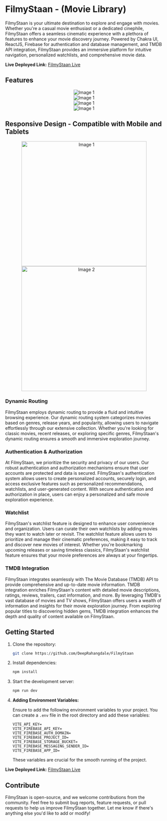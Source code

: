# FilmyStaan - (Movie Library)

FilmyStaan is your ultimate destination to explore and engage with movies. Whether you're a casual movie enthusiast or a dedicated cinephile, FilmyStaan offers a seamless cinematic experience with a plethora of features to enhance your movie discovery journey. Powered by Chakra UI, ReactJS, Firebase for authentication and database management, and TMDB API integration, FilmyStaan provides an immersive platform for intuitive navigation, personalized watchlists, and comprehensive movie data.

**Live Deployed Link:** [FilmyStaan Live](https://filmy-staan.vercel.app/)

## Features
<div align="center">
  <img src="images/homepage.png" alt="Image 1">
</div>
<div align="center">
  <img src="images/moviedetails.png" alt="Image 1">
</div>

<div align="center">
  <img src="images/search.png" alt="Image 1">
</div>

<div align="center">
  <img src="images/watchlist.png" alt="Image 1">
</div>

## Responsive Design - Compatible with Mobile and Tablets

<div align="center">
  <img src="images/mob_home.jpg" width="400" alt="Image 1">
  <img src="images/mob_watchlist.jpg" width="400" alt="Image 2">
</div>

### Dynamic Routing

FilmyStaan employs dynamic routing to provide a fluid and intuitive browsing experience. Our dynamic routing system categorizes movies based on genres, release years, and popularity, allowing users to navigate effortlessly through our extensive collection. Whether you're looking for classic movies, recent releases, or exploring specific genres, FilmyStaan's dynamic routing ensures a smooth and immersive exploration journey.

### Authentication & Authorization

At FilmyStaan, we prioritize the security and privacy of our users. Our robust authentication and authorization mechanisms ensure that user accounts are protected and data is secured. FilmyStaan's authentication system allows users to create personalized accounts, securely login, and access exclusive features such as personalized recommendations, watchlists, and user-generated content. With secure authentication and authorization in place, users can enjoy a personalized and safe movie exploration experience.

### Watchlist

FilmyStaan's watchlist feature is designed to enhance user convenience and organization. Users can curate their own watchlists by adding movies they want to watch later or revisit. The watchlist feature allows users to prioritize and manage their cinematic preferences, making it easy to track and discover new movies of interest. Whether you're bookmarking upcoming releases or saving timeless classics, FilmyStaan's watchlist feature ensures that your movie preferences are always at your fingertips.

### TMDB Integration

FilmyStaan integrates seamlessly with The Movie Database (TMDB) API to provide comprehensive and up-to-date movie information. TMDB integration enriches FilmyStaan's content with detailed movie descriptions, ratings, reviews, trailers, cast information, and more. By leveraging TMDB's vast database of movies and TV shows, FilmyStaan offers users a wealth of information and insights for their movie exploration journey. From exploring popular titles to discovering hidden gems, TMDB integration enhances the depth and quality of content available on FilmyStaan.

## Getting Started

1. Clone the repository:

   ```bash
   git clone https://github.com/DeepRahangdale/FilmyStaan
   ```

2. Install dependencies:

   ```bash
   npm install
   ```

3. Start the development server:

   ```bash
   npm run dev
   ```

4. **Adding Environment Variables:**

   Ensure to add the following environment variables to your project. You can create a `.env` file in the root directory and add these variables:

   ```plaintext
   VITE_API_KEY=
   VITE_FIREBASE_API_KEY=
   VITE_FIREBASE_AUTH_DOMAIN=
   VITE_FIREBASE_PROJECT_ID=
   VITE_FIREBASE_STORAGE_BUCKET=
   VITE_FIREBASE_MESSAGING_SENDER_ID=
   VITE_FIREBASE_APP_ID=
   ```

   These variables are crucial for the smooth running of the project.

**Live Deployed Link:** [FilmyStaan Live](https://filmy-staan.vercel.app/)

## Contribute

FilmyStaan is open-source, and we welcome contributions from the community. Feel free to submit bug reports, feature requests, or pull requests to help us improve FilmyStaan together.
Let me know if there's anything else you'd like to add or modify!
